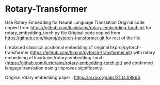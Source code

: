 # Rotary-Transformer
Use Rotary Embedding for Neural Language Translation
Original code copied from https://github.com/lucidrains/rotary-embedding-torch.git for rotary_embedding_torch.py file
Original code copied from https://github.com/hkproj/pytorch-transformer.git for rest of the file

I replaced classical positional embedding of original hkproj/pytorch-transformer (https://github.com/hkproj/pytorch-transformer.git) with rotary embedding of  lucidrains/rotary-embedding-torch (https://github.com/lucidrains/rotary-embedding-torch.git) and confirmed languge translation trainig improves significantly.

Original rotary embedding paper : https://arxiv.org/abs/2104.09864 
